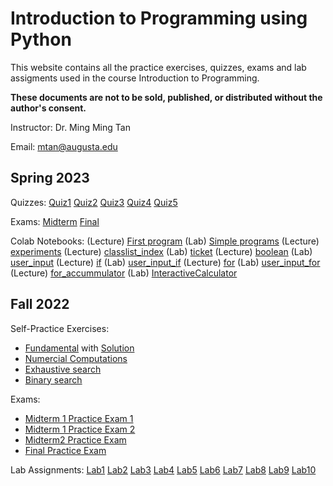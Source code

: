 # Introduction to Programming using Python
This website contains all the practice exercises, quizzes, exams and lab assigments used in the course Introduction to Programming.

**These documents are not to be sold, published, or distributed without the author's consent.**

Instructor: Dr. Ming Ming Tan

Email: mtan@augusta.edu

## Spring 2023
Quizzes: 
 [Quiz1](/CSCI1200_Spring_2023_Quiz_1.pdf)
 [Quiz2](/CSCI1200_Spring_2023_Quiz_2.pdf)
 [Quiz3](/CSCI1200_Spring_2023_Quiz_3.pdf)
 [Quiz4](/CSCI1200_Spring_2023_Quiz_4.pdf)
 [Quiz5](/CSCI1200_Spring_2023_Quiz_5.pdf)
 
 Exams: 
 [Midterm](/CSCI1200_Spring_2023_Midterm.pdf)
 [Final](/CSCI1200_Spring_2023_Final.pdf)
 
 
Colab Notebooks: 
(Lecture) [First program](https://colab.research.google.com/drive/1hWm7VHxIKUX9lJcRVK0PGnz-ncK8Ohri?usp=sharing)
(Lab) [Simple programs](https://colab.research.google.com/drive/15ZfG5N3vo_ygv6_9wHhFxaWMKzZVh9Dp?usp=sharing)
(Lecture) [experiments](https://colab.research.google.com/drive/1nx121shNTxHNhP2Z48tCixWuuc_TduX0?usp=sharing)
(Lecture) [classlist_index](https://colab.research.google.com/drive/1sG-4eAuPZ6EKbfQt7b35aQlT2tl905mX?usp=sharing)
(Lab) [ticket](https://colab.research.google.com/drive/196pHTqpPmxnCQVW5sTB0E5Sw6S04FIoS?usp=sharing)
(Lecture) [boolean](https://colab.research.google.com/drive/1sVeTiaAqoTnHdIW4bm5rhf1m6i3EbGVt?usp=sharing)
(Lab) [user_input](https://colab.research.google.com/drive/1x1m8wzIebR0Babqx0V27VcqZriOO3Io4?usp=sharing)
(Lecture) [if](https://colab.research.google.com/drive/107tovZ_nrPdUIwEO4_Tv61YnqLg03FqN?usp=sharing)
(Lab) [user_input_if](https://colab.research.google.com/drive/1-0x7k1nPJHRvAYEX49R8D6e8-uz0WBO_?usp=sharing)
(Lecture) [for](https://colab.research.google.com/drive/1_kXYBTr0YbUtcVxpHNHSmfNmgHE-R6rl?usp=sharing)
(Lab) [user_input_for](https://colab.research.google.com/drive/1X7yfUnNjenM1y6WjYtdtMcfikHiwPh-j?usp=sharing)
(Lecture) [for_accummulator](https://colab.research.google.com/drive/1xnbScOhcjwJlbgLpNWXH_DXrDdDvDP4r?usp=sharing)
(Lab) [InteractiveCalculator](https://colab.research.google.com/drive/1kgWazwFYkeIWsmoZCUp_0zzQBlPUOmjl?usp=sharing)


## Fall 2022
Self-Practice Exercises: 
* [Fundamental](/CSCI1200_Python_Practice_Exercises_(Basics).pdf) with [Solution](/CSCI1200_Python_Practice_Exercises_(Basics)_Soluti.pdf)
* [Numercial Computations](/CSCI1200_Python_Practice_Exercises_Numerical_Comp.pdf)
* [Exhaustive search](/CSCI1200_Python_Practice_Exercises_Exhaustive.pdf)
* [Binary search](/CSCI1200_Python_Practice_Exercises_(Binary_Search).pdf)

Exams: 
* [Midterm 1 Practice Exam 1](/CSCI_1200_Midterm1_Practice.pdf)
* [Midterm 1 Practice Exam 2](/CSCI_1200_Midterm1_(post_review).pdf)
* [Midterm2 Practice Exam](/CSCI_1200_(B,C,_E)_Midterm2_Practice.pdf)
* [Final Practice Exam](/CSCI_1200_Final_Practice_(C,D,_E).pdf)

Lab Assignments: 
[Lab1](/IntroPython/lab_assigments/lab01.ipynb)
[Lab2](/IntroPython/lab_assigments/lab02.ipynb)
[Lab3](/IntroPython/lab_assigments/lab03.ipynb)
[Lab4](/IntroPython/lab_assigments/lab04.ipynb)
[Lab5](/IntroPython/lab_assigments/lab05.ipynb)
[Lab6](/IntroPython/lab_assigments/lab06.ipynb)
[Lab7](/IntroPython/lab_assigments/lab07.ipynb)
[Lab8](/IntroPython/lab_assigments/lab08.ipynb)
[Lab9](/IntroPython/lab_assigments/lab09.ipynb)
[Lab10](/IntroPython/lab_assigments/lab10.ipynb)



 


